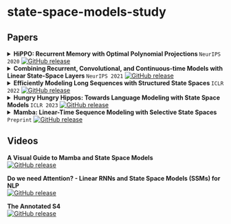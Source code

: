 # state-space-models-study

## Papers

<details><summary> <strong> HiPPO: Recurrent Memory with Optimal Polynomial Projections </strong> <code>NeurIPS 2020</code> <a href="https://arxiv.org/abs/2008.07669"><img alt="GitHub release" src="https://img.shields.io/badge/arXiv-2008.07669-b31b1b.svg?style=flat-square"></a> </summary>
  
![image](https://github.com/wonjunn/state-space-models-study/assets/60861873/3bbe2dd0-b97f-4456-92fa-d6a8e3e1131b)

</details>

<details><summary> <strong> Combining Recurrent, Convolutional, and Continuous-time Models with Linear State-Space Layers </strong> <code>NeurIPS 2021</code> <a href="https://arxiv.org/abs/2110.13985"><img alt="GitHub release" src="https://img.shields.io/badge/arXiv-2110.13985-b31b1b.svg?style=flat-square"></a> </summary>
  
![image](https://github.com/wonjunn/state-space-models-study/assets/60861873/ddad1821-6727-45d7-8132-982ba5aad42f)

</details>

<details><summary> <strong> Efficiently Modeling Long Sequences with Structured State Spaces </strong> <code>ICLR 2022</code> <a href="https://arxiv.org/abs/2111.00396"><img alt="GitHub release" src="https://img.shields.io/badge/arXiv-2111.00396-b31b1b.svg?style=flat-square"></a> </summary>
  
![image](https://github.com/wonjunn/state-space-models-study/assets/60861873/7196a443-8ab2-4620-b0ad-164bd1c2db9d)


</details>

<details><summary> <strong> Hungry Hungry Hippos: Towards Language Modeling with State Space Models </strong> <code>ICLR 2023</code> <a href="https://arxiv.org/abs/2212.14052"><img alt="GitHub release" src="https://img.shields.io/badge/arXiv-2212.14052-b31b1b.svg?style=flat-square"></a> </summary>
  
![image](https://github.com/wonjunn/state-space-models-study/assets/60861873/ddad1821-6727-45d7-8132-982ba5aad42f)

</details>

<details><summary> <strong> Mamba: Linear-Time Sequence Modeling with Selective State Spaces </strong> <code>Preprint</code> <a href="https://arxiv.org/abs/2312.00752"><img alt="GitHub release" src="https://img.shields.io/badge/arXiv-2312.00752-b31b1b.svg?style=flat-square"></a> </summary>
  
![image](https://github.com/wonjunn/state-space-models-study/assets/60861873/ddad1821-6727-45d7-8132-982ba5aad42f)

</details>

## Videos

<strong> A Visual Guide to Mamba and State Space Models </strong> <br>
<a href="https://youtu.be/dKJEpOtVgXc?si=kvYkRG6gGVwuBDnC"><img alt="GitHub release" src="https://img.shields.io/badge/Substack-%23006f5c.svg?style=for-the-badge&logo=substack&logoColor=FF6719"></a>

<strong> Do we need Attention? - Linear RNNs and State Space Models (SSMs) for NLP </strong> <br>
<a href="https://youtu.be/dKJEpOtVgXc?si=kvYkRG6gGVwuBDnC"><img alt="GitHub release" src="https://img.shields.io/badge/YouTube-%23FF0000.svg?style=for-the-badge&logo=YouTube&logoColor=white"></a>

<strong> The Annotated S4 </strong> <br>
<a href="https://youtu.be/dKJEpOtVgXc?si=kvYkRG6gGVwuBDnC"><img alt="GitHub release" src="https://img.shields.io/badge/github%20pages-121013?style=for-the-badge&logo=github&logoColor=white"></a>

